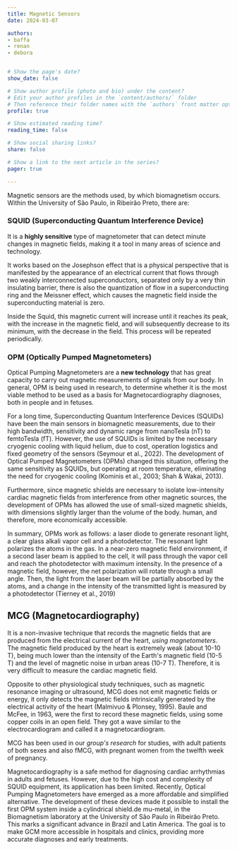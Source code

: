 ```yaml
---
title: Magnetic Sensors
date: 2024-03-07

authors:
- baffa
- renan
- debora


# Show the page's date?
show_date: false

# Show author profile (photo and bio) under the content?
# Edit your author profiles in the `content/authors/` folder
# Then reference their folder names with the `authors` front matter option above
profile: true

# Show estimated reading time?
reading_time: false

# Show social sharing links?
share: false

# Show a link to the next article in the series?
pager: true

---
```


Magnetic sensors are the methods used, by which biomagnetism occurs. Within the University of São Paulo, in Ribeirão Preto, there are:

<!--more-->

### **SQUID (Superconducting Quantum Interference Device)**


It is a **highly sensitive** type of magnetometer that can detect minute changes in magnetic fields, making it a tool in many areas of science and technology.

It works based on the Josephson effect that is a physical perspective that is manifested by the appearance of an electrical current that flows through two weakly interconnected superconductors, separated only by a very thin insulating barrier, there is also the quantization of flow in a superconducting ring and the Meissner effect, which causes the magnetic field inside the superconducting material is zero.

Inside the Squid, this magnetic current will increase until it reaches its peak, with the increase in the magnetic field, and will subsequently decrease to its minimum, with the decrease in the field. This process will be repeated periodically.

### **OPM (Optically Pumped Magnetometers)**


Optical Pumping Magnetometers are a **new technology** that has great capacity to carry out magnetic measurements of signals from our body. In general, OPM is being used in research, to determine whether it is the most viable method to be used as a basis for Magnetocardiography diagnoses, both in people and in fetuses. 

For a long time, Superconducting Quantum Interference Devices (SQUIDs) have been the main sensors in biomagnetic measurements, due to their high bandwidth, sensitivity and dynamic range from nanoTesla (nT) to femtoTesla (fT). However, the use of SQUIDs is limited by the necessary cryogenic cooling with liquid helium, due to cost, operation logistics and fixed geometry of the sensors (Seymour et al., 2022). The development of Optical Pumped Magnetometers (OPMs) changed this situation, offering the same sensitivity as SQUIDs, but operating at room temperature, eliminating the need for cryogenic cooling (Kominis et al., 2003; Shah & Wakai, 2013).

Furthermore, since magnetic shields are necessary to isolate low-intensity cardiac magnetic fields from interference from other magnetic sources, the development of OPMs has allowed the use of small-sized magnetic shields, with dimensions slightly larger than the volume of the body. human, and therefore, more economically accessible.
 
In summary, OPMs work as follows: a laser diode to generate resonant light, a clear glass alkali vapor cell and a photodetector. The resonant light polarizes the atoms in the gas. In a near-zero magnetic field environment, if a second laser beam is applied to the cell, it will pass through the vapor cell and reach the photodetector with maximum intensity. In the presence of a magnetic field, however, the net polarization will rotate through a small angle. Then, the light from the laser beam will be partially absorbed by the atoms, and a change in the intensity of the transmitted light is measured by a photodetector (Tierney et al., 2019)

## **MCG (Magnetocardiography)**

It is a non-invasive technique that records the magnetic fields that are produced from the electrical current of the heart, *using magnetometers*. The magnetic field produced by the heart is extremely weak (about 10-10 T), being much lower than the intensity of the Earth's magnetic field (10-5 T) and the level of magnetic noise in urban areas (10-7 T). Therefore, it is very difficult to measure the cardiac magnetic field.

Opposite to other physiological study techniques, such as magnetic resonance imaging or ultrasound, MCG does not emit magnetic fields or energy, it only detects the magnetic fields intrinsically generated by the electrical activity of the heart (Malmivuo & Plonsey, 1995). Baule and McFee, in 1963, were the first to record these magnetic fields, using some copper coils in an open field. They got a wave similar to the electrocardiogram and called it a magnetocardiogram.

MCG has been used in our *group's research* for studies, with adult patients of both sexes and also fMCG, with pregnant women from the twelfth week of pregnancy.


Magnetocardiography is a safe method for diagnosing cardiac arrhythmias in adults and fetuses. However, due to the high cost and complexity of SQUID equipment, its application has been limited. Recently, Optical Pumping Magnetometers have emerged as a more affordable and simplified alternative. The development of these devices made it possible to install the first OPM system inside a cylindrical shield.de mu-metal, in the Biomagnetism laboratory at the University of São Paulo in Ribeirão Preto. This marks a significant advance in Brazil and Latin America. The goal is to make GCM more accessible in hospitals and clinics, providing more accurate diagnoses and early treatments.






